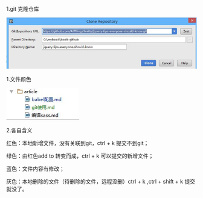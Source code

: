 1.git 克隆仓库

![](../image/git-clone1.jpg)


1.文件颜色

![](../image/git-color1.jpg)

2.各自含义

红色：本地新增文件，没有关联到git，ctrl + k 提交不到git；

绿色：由红色add to 转变而成，ctrl + k 可以提交的新增文件；

蓝色：文件内容有修改；

灰色：本地删除的文件（待删除的文件，远程没删）ctrl + k ,ctrl + shift + k 提交就没了。
